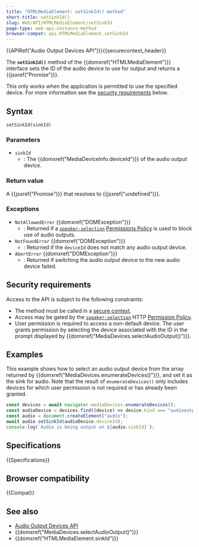 ```yaml
---
title: "HTMLMediaElement: setSinkId() method"
short-title: setSinkId()
slug: Web/API/HTMLMediaElement/setSinkId
page-type: web-api-instance-method
browser-compat: api.HTMLMediaElement.setSinkId
---
```


{{APIRef("Audio Output Devices API")}}{{securecontext_header}}

The **`setSinkId()`** method of the {{domxref("HTMLMediaElement")}} interface sets the ID of the audio device to use for output and returns a {{jsxref("Promise")}}.

This only works when the application is permitted to use the specified device.
For more information see the [security requirements](#security_requirements) below.

## Syntax

```js-nolint
setSinkId(sinkId)
```

### Parameters

- `sinkId`
  - : The {{domxref("MediaDeviceInfo.deviceId")}} of the audio output device.

### Return value

A {{jsxref("Promise")}} that resolves to {{jsxref("undefined")}}.

### Exceptions

- `NotAllowedError` {{domxref("DOMException")}}
  - : Returned if a [`speaker-selection`](/en-US/docs/Web/HTTP/Reference/Headers/Permissions-Policy/speaker-selection) [Permissions Policy](/en-US/docs/Web/HTTP/Guides/Permissions_Policy) is used to block use of audio outputs.
- `NotFoundError` {{domxref("DOMException")}}
  - : Returned if the `deviceId` does not match any audio output device.
- `AbortError` {{domxref("DOMException")}}
  - : Returned if switching the audio output device to the new audio device failed.

## Security requirements

Access to the API is subject to the following constraints:

- The method must be called in a [secure context](/en-US/docs/Web/Security/Secure_Contexts).
- Access may be gated by the [`speaker-selection`](/en-US/docs/Web/HTTP/Reference/Headers/Permissions-Policy/speaker-selection) HTTP [Permission Policy](/en-US/docs/Web/HTTP/Guides/Permissions_Policy).
- User permission is required to access a non-default device.
  The user grants permission by selecting the device associated with the ID in the prompt displayed by {{domxref("MediaDevices.selectAudioOutput()")}}.

## Examples

This example shows how to select an audio output device from the array returned by {{domxref("MediaDevices.enumerateDevices()")}}, and set it as the sink for audio.
Note that the result of `enumerateDevices()` only includes devices for which user permission is not required or has already been granted.

```js
const devices = await navigator.mediaDevices.enumerateDevices();
const audioDevice = devices.find((device) => device.kind === "audiooutput");
const audio = document.createElement("audio");
await audio.setSinkId(audioDevice.deviceId);
console.log(`Audio is being output on ${audio.sinkId}`);
```

## Specifications

{{Specifications}}

## Browser compatibility

{{Compat}}

## See also

- [Audio Output Devices API](/en-US/docs/Web/API/Audio_Output_Devices_API)
- {{domxref("MediaDevices.selectAudioOutput()")}}
- {{domxref("HTMLMediaElement.sinkId")}}
